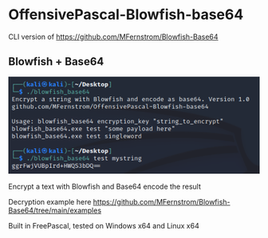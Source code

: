 # OffensivePascal-Blowfish-base64
CLI version of https://github.com/MFernstrom/Blowfish-Base64

## Blowfish + Base64

<img src="screenshot.png">

Encrypt a text with Blowfish and Base64 encode the result

Decryption example here https://github.com/MFernstrom/Blowfish-Base64/tree/main/examples

Built in FreePascal, tested on Windows x64 and Linux x64

